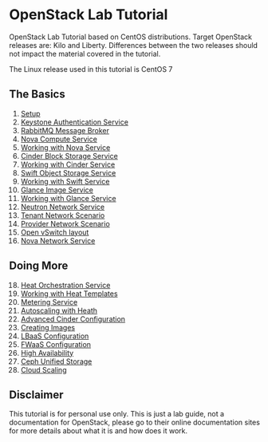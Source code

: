 # OpenStack Lab Tutorial
OpenStack Lab Tutorial based on CentOS distributions. Target OpenStack releases are: Kilo and Liberty. Differences between the two releases should not impact the material covered in the tutorial.

The Linux release used in this tutorial is CentOS 7

## The Basics
1. [Setup](./Content/preflight.md)
2. [Keystone Authentication Service](./Content/keystone.md)
3. [RabbitMQ Message Broker](./Content/rabbitmq.md)
4. [Nova Compute Service](./Content/nova.md)
5. [Working with Nova Service](./Content/info.md)
6. [Cinder Block Storage Service](./Content/cinder.md)
7. [Working with Cinder Service](./Content/working-cinder.md)
8. [Swift Object Storage Service](./Content/swift.md)
9. [Working with Swift Service](./Content/working-swift.md)
10. [Glance Image Service](./Content/glance.md)
11. [Working with Glance Service](./Content/working-glance.md)
12. [Neutron Network Service](./Content/neutron.md)
13. [Tenant Network Scenario](./Content/working-neutron.md)
14. [Provider Network Scenario](./Content/provider-network.md)
15. [Open vSwitch layout](./Content/open-vswitch.md)
16. [Nova Network Service](./Content/novanetwork.md)

## Doing More
18. [Heat Orchestration Service](./Content/heat.md)
19. [Working with Heat Templates](./Content/working-heat.md)
18. [Metering Service](./Content/ceilometer.md)
19. [Autoscaling with Heath](./Content/autoscaling-heat.md)
19. [Advanced Cinder Configuration](./Content/multiple_cinder.md)
10. [Creating Images](./Content/info.md)
21. [LBaaS Configuration](./Content/load-balancer.md)
22. [FWaaS Configuration](./Content/firewall.md)
23. [High Availability](./Content/ha.md)
24. [Ceph Unified Storage](./Content/info.md)
26. [Cloud Scaling](./Content/scale.md)


## Disclaimer
This tutorial is for personal use only. This is just a lab guide, not a documentation for OpenStack, please go to their online
documentation sites for more details about what it is and how does it work.
